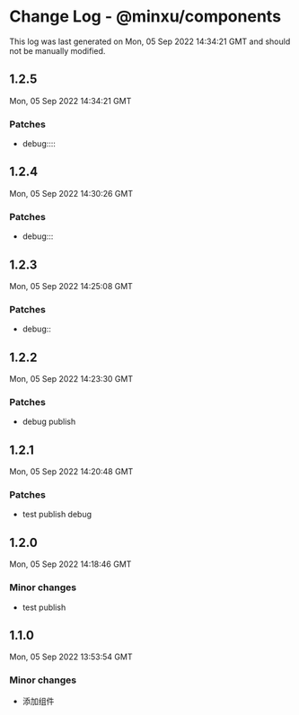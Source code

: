# Change Log - @minxu/components

This log was last generated on Mon, 05 Sep 2022 14:34:21 GMT and should not be manually modified.

## 1.2.5
Mon, 05 Sep 2022 14:34:21 GMT

### Patches

- debug::::

## 1.2.4
Mon, 05 Sep 2022 14:30:26 GMT

### Patches

- debug:::

## 1.2.3
Mon, 05 Sep 2022 14:25:08 GMT

### Patches

- debug::

## 1.2.2
Mon, 05 Sep 2022 14:23:30 GMT

### Patches

- debug publish

## 1.2.1
Mon, 05 Sep 2022 14:20:48 GMT

### Patches

- test publish debug

## 1.2.0
Mon, 05 Sep 2022 14:18:46 GMT

### Minor changes

- test publish

## 1.1.0
Mon, 05 Sep 2022 13:53:54 GMT

### Minor changes

- 添加组件

